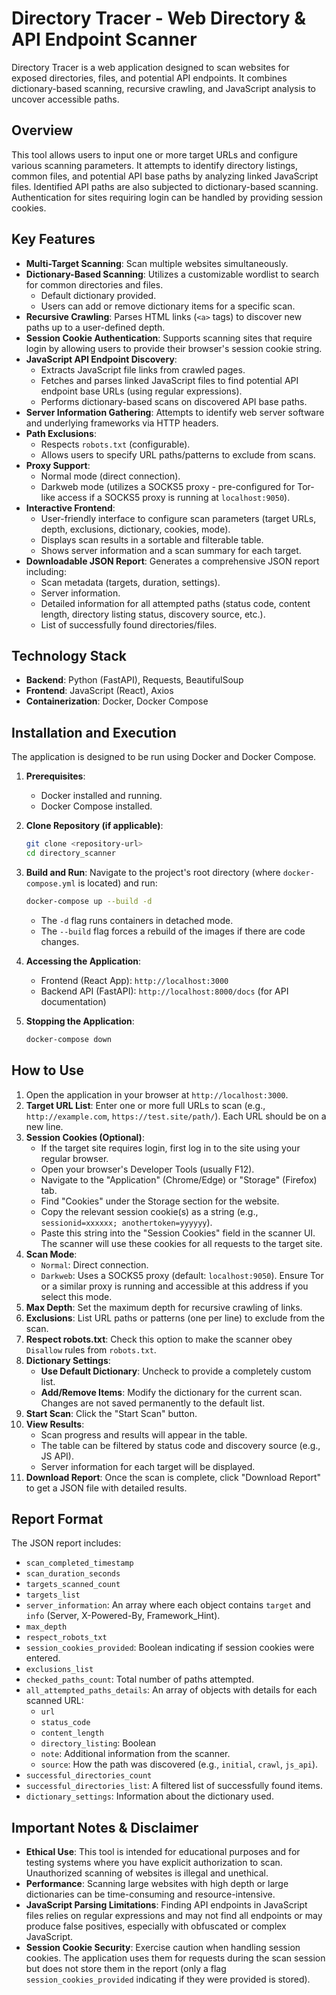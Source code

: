 # Directory Tracer - Web Directory & API Endpoint Scanner

Directory Tracer is a web application designed to scan websites for exposed directories, files, and potential API endpoints. It combines dictionary-based scanning, recursive crawling, and JavaScript analysis to uncover accessible paths.

## Overview

This tool allows users to input one or more target URLs and configure various scanning parameters. It attempts to identify directory listings, common files, and potential API base paths by analyzing linked JavaScript files. Identified API paths are also subjected to dictionary-based scanning. Authentication for sites requiring login can be handled by providing session cookies.

## Key Features

- **Multi-Target Scanning**: Scan multiple websites simultaneously.
- **Dictionary-Based Scanning**: Utilizes a customizable wordlist to search for common directories and files.
  - Default dictionary provided.
  - Users can add or remove dictionary items for a specific scan.
- **Recursive Crawling**: Parses HTML links (`<a>` tags) to discover new paths up to a user-defined depth.
- **Session Cookie Authentication**: Supports scanning sites that require login by allowing users to provide their browser's session cookie string.
- **JavaScript API Endpoint Discovery**:
  - Extracts JavaScript file links from crawled pages.
  - Fetches and parses linked JavaScript files to find potential API endpoint base URLs (using regular expressions).
  - Performs dictionary-based scans on discovered API base paths.
- **Server Information Gathering**: Attempts to identify web server software and underlying frameworks via HTTP headers.
- **Path Exclusions**:
  - Respects `robots.txt` (configurable).
  - Allows users to specify URL paths/patterns to exclude from scans.
- **Proxy Support**:
  - Normal mode (direct connection).
  - Darkweb mode (utilizes a SOCKS5 proxy - pre-configured for Tor-like access if a SOCKS5 proxy is running at `localhost:9050`).
- **Interactive Frontend**:
  - User-friendly interface to configure scan parameters (target URLs, depth, exclusions, dictionary, cookies, mode).
  - Displays scan results in a sortable and filterable table.
  - Shows server information and a scan summary for each target.
- **Downloadable JSON Report**: Generates a comprehensive JSON report including:
  - Scan metadata (targets, duration, settings).
  - Server information.
  - Detailed information for all attempted paths (status code, content length, directory listing status, discovery source, etc.).
  - List of successfully found directories/files.

## Technology Stack

- **Backend**: Python (FastAPI), Requests, BeautifulSoup
- **Frontend**: JavaScript (React), Axios
- **Containerization**: Docker, Docker Compose

## Installation and Execution

The application is designed to be run using Docker and Docker Compose.

1.  **Prerequisites**:

    - Docker installed and running.
    - Docker Compose installed.

2.  **Clone Repository (if applicable)**:

    ```bash
    git clone <repository-url>
    cd directory_scanner
    ```

3.  **Build and Run**:
    Navigate to the project's root directory (where `docker-compose.yml` is located) and run:

    ```bash
    docker-compose up --build -d
    ```

    - The `-d` flag runs containers in detached mode.
    - The `--build` flag forces a rebuild of the images if there are code changes.

4.  **Accessing the Application**:

    - Frontend (React App): `http://localhost:3000`
    - Backend API (FastAPI): `http://localhost:8000/docs` (for API documentation)

5.  **Stopping the Application**:
    ```bash
    docker-compose down
    ```

## How to Use

1.  Open the application in your browser at `http://localhost:3000`.
2.  **Target URL List**: Enter one or more full URLs to scan (e.g., `http://example.com`, `https://test.site/path/`). Each URL should be on a new line.
3.  **Session Cookies (Optional)**:
    - If the target site requires login, first log in to the site using your regular browser.
    - Open your browser's Developer Tools (usually F12).
    - Navigate to the "Application" (Chrome/Edge) or "Storage" (Firefox) tab.
    - Find "Cookies" under the Storage section for the website.
    - Copy the relevant session cookie(s) as a string (e.g., `sessionid=xxxxxx; anothertoken=yyyyyy`).
    - Paste this string into the "Session Cookies" field in the scanner UI. The scanner will use these cookies for all requests to the target site.
4.  **Scan Mode**:
    - `Normal`: Direct connection.
    - `Darkweb`: Uses a SOCKS5 proxy (default: `localhost:9050`). Ensure Tor or a similar proxy is running and accessible at this address if you select this mode.
5.  **Max Depth**: Set the maximum depth for recursive crawling of links.
6.  **Exclusions**: List URL paths or patterns (one per line) to exclude from the scan.
7.  **Respect robots.txt**: Check this option to make the scanner obey `Disallow` rules from `robots.txt`.
8.  **Dictionary Settings**:
    - **Use Default Dictionary**: Uncheck to provide a completely custom list.
    - **Add/Remove Items**: Modify the dictionary for the current scan. Changes are not saved permanently to the default list.
9.  **Start Scan**: Click the "Start Scan" button.
10. **View Results**:
    - Scan progress and results will appear in the table.
    - The table can be filtered by status code and discovery source (e.g., JS API).
    - Server information for each target will be displayed.
11. **Download Report**: Once the scan is complete, click "Download Report" to get a JSON file with detailed results.

## Report Format

The JSON report includes:

- `scan_completed_timestamp`
- `scan_duration_seconds`
- `targets_scanned_count`
- `targets_list`
- `server_information`: An array where each object contains `target` and `info` (Server, X-Powered-By, Framework_Hint).
- `max_depth`
- `respect_robots_txt`
- `session_cookies_provided`: Boolean indicating if session cookies were entered.
- `exclusions_list`
- `checked_paths_count`: Total number of paths attempted.
- `all_attempted_paths_details`: An array of objects with details for each scanned URL:
  - `url`
  - `status_code`
  - `content_length`
  - `directory_listing`: Boolean
  - `note`: Additional information from the scanner.
  - `source`: How the path was discovered (e.g., `initial`, `crawl`, `js_api`).
- `successful_directories_count`
- `successful_directories_list`: A filtered list of successfully found items.
- `dictionary_settings`: Information about the dictionary used.

## Important Notes & Disclaimer

- **Ethical Use**: This tool is intended for educational purposes and for testing systems where you have explicit authorization to scan. Unauthorized scanning of websites is illegal and unethical.
- **Performance**: Scanning large websites with high depth or large dictionaries can be time-consuming and resource-intensive.
- **JavaScript Parsing Limitations**: Finding API endpoints in JavaScript files relies on regular expressions and may not find all endpoints or may produce false positives, especially with obfuscated or complex JavaScript.
- **Session Cookie Security**: Exercise caution when handling session cookies. The application uses them for requests during the scan session but does not store them in the report (only a flag `session_cookies_provided` indicating if they were provided is stored).
